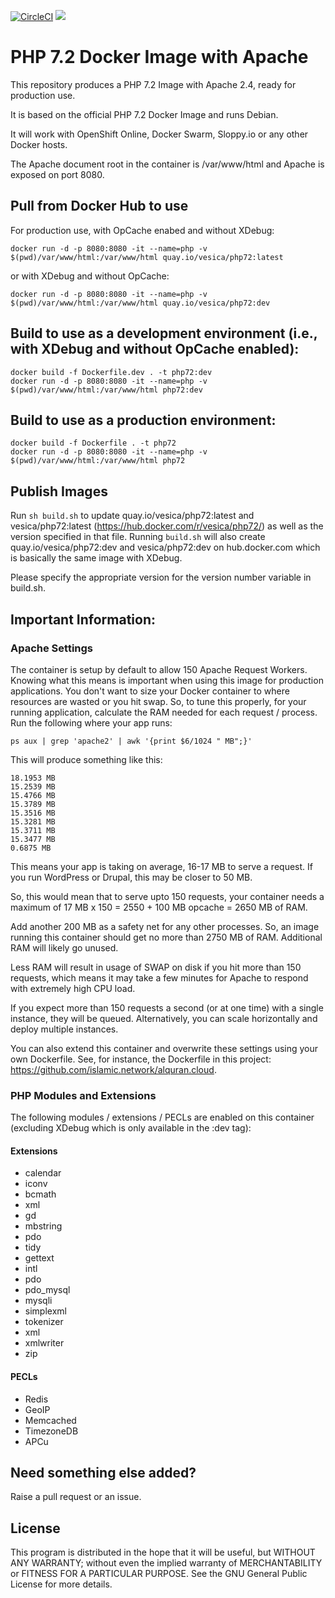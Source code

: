 [![CircleCI](https://circleci.com/gh/vesica/php72.svg?style=shield)](https://circleci.com/gh/vesica/php72)
[![](https://img.shields.io/github/license/vesica/php72.svg)](https://github.com/vesica/php72/blob/master/LICENSE.txt)

# PHP 7.2 Docker Image with Apache

This repository produces a PHP 7.2 Image with Apache 2.4, ready for production use.

It is based on the official PHP 7.2 Docker Image and runs Debian.

It will work with OpenShift Online, Docker Swarm, Sloppy.io or any other Docker hosts.

The Apache document root in the container is /var/www/html and Apache is exposed on port 8080.

## Pull from Docker Hub to use

For production use, with OpCache enabed and without XDebug:

```
docker run -d -p 8080:8080 -it --name=php -v $(pwd)/var/www/html:/var/www/html quay.io/vesica/php72:latest
```

or with XDebug and without OpCache:
```
docker run -d -p 8080:8080 -it --name=php -v $(pwd)/var/www/html:/var/www/html quay.io/vesica/php72:dev
```

## Build to use as a development environment (i.e., with XDebug and without OpCache enabled):
```
docker build -f Dockerfile.dev . -t php72:dev
docker run -d -p 8080:8080 -it --name=php -v $(pwd)/var/www/html:/var/www/html php72:dev
```

## Build to use as a production environment:
```
docker build -f Dockerfile . -t php72
docker run -d -p 8080:8080 -it --name=php -v $(pwd)/var/www/html:/var/www/html php72
```


## Publish Images
Run ```sh build.sh``` to update quay.io/vesica/php72:latest and vesica/php72:latest (https://hub.docker.com/r/vesica/php72/) as well as the version specified in that file.
Running ```build.sh``` will also create quay.io/vesica/php72:dev and vesica/php72:dev on hub.docker.com which is basically the same image with XDebug.

Please specify the appropriate version for the version number variable in build.sh.


## Important Information:

### Apache Settings

The container is setup by default to allow 150 Apache Request Workers. Knowing what this means is important when using this image for production applications.
You don't want to size your Docker container to where resources are wasted or you hit swap.
So, to tune this properly, for your running application, calculate the RAM needed for each request / process. Run the following where your app runs:
```
ps aux | grep 'apache2' | awk '{print $6/1024 " MB";}'
```

This will produce something like this:
```
18.1953 MB
15.2539 MB
15.4766 MB
15.3789 MB
15.3516 MB
15.3281 MB
15.3711 MB
15.3477 MB
0.6875 MB
```

This means your app is taking on average, 16-17 MB to serve a request. If you run WordPress or Drupal, this may be closer to 50 MB.

So, this would mean that to serve upto 150 requests, your container needs a maximum of 17 MB x 150 = 2550 + 100 MB opcache = 2650 MB of RAM.

Add another 200 MB as a safety net for any other processes. So, an image running this container should get no more than 2750 MB of RAM. Additional RAM will likely go unused.

Less RAM will result in usage of SWAP on disk if you hit more than 150 requests, which means it may take a few minutes for Apache to respond with extremely high CPU load.

If you expect more than 150 requests a second (or at one time) with a single instance, they will be queued. Alternatively, you can scale horizontally and deploy multiple instances.

You can also extend this container and overwrite these settings using your own Dockerfile. See, for instance, the Dockerfile in this project: https://github.com/islamic.network/alquran.cloud.

### PHP Modules and Extensions
 
The following modules / extensions / PECLs are enabled on this container (excluding XDebug which is only available in the :dev tag):

#### Extensions
* calendar
* iconv 
* bcmath 
* xml 
* gd 
* mbstring 
* pdo 
* tidy 
* gettext 
* intl 
* pdo 
* pdo_mysql 
* mysqli 
* simplexml 
* tokenizer 
* xml 
* xmlwriter 
* zip

#### PECLs
* Redis
* GeoIP
* Memcached
* TimezoneDB
* APCu

## Need something else added?

Raise a pull request or an issue.

## License
This program is distributed in the hope that it will be useful, but WITHOUT ANY WARRANTY; without even the implied warranty of
MERCHANTABILITY or FITNESS FOR A PARTICULAR PURPOSE. See the GNU General Public License for more details.
